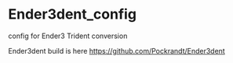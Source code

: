 # Ender3dent_config
config for Ender3 Trident conversion

Ender3dent build is here https://github.com/Pockrandt/Ender3dent
